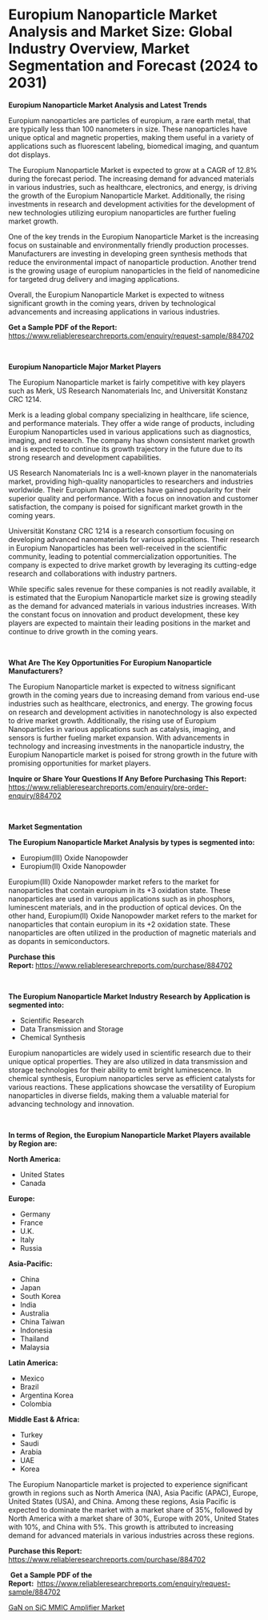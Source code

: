 <p><h1>Europium Nanoparticle Market Analysis and Market Size: Global Industry Overview, Market Segmentation and Forecast (2024 to 2031)</h1></p><p><strong>Europium Nanoparticle Market Analysis and Latest Trends</strong></p>
<p><p>Europium nanoparticles are particles of europium, a rare earth metal, that are typically less than 100 nanometers in size. These nanoparticles have unique optical and magnetic properties, making them useful in a variety of applications such as fluorescent labeling, biomedical imaging, and quantum dot displays.</p><p>The Europium Nanoparticle Market is expected to grow at a CAGR of 12.8% during the forecast period. The increasing demand for advanced materials in various industries, such as healthcare, electronics, and energy, is driving the growth of the Europium Nanoparticle Market. Additionally, the rising investments in research and development activities for the development of new technologies utilizing europium nanoparticles are further fueling market growth.</p><p>One of the key trends in the Europium Nanoparticle Market is the increasing focus on sustainable and environmentally friendly production processes. Manufacturers are investing in developing green synthesis methods that reduce the environmental impact of nanoparticle production. Another trend is the growing usage of europium nanoparticles in the field of nanomedicine for targeted drug delivery and imaging applications.</p><p>Overall, the Europium Nanoparticle Market is expected to witness significant growth in the coming years, driven by technological advancements and increasing applications in various industries.</p></p>
<p><strong>Get a Sample PDF of the Report:&nbsp;</strong> <a href="https://www.reliableresearchreports.com/enquiry/request-sample/884702">https://www.reliableresearchreports.com/enquiry/request-sample/884702</a></p>
<p>&nbsp;</p>
<p><strong>Europium Nanoparticle Major Market Players</strong></p>
<p><p>The Europium Nanoparticle market is fairly competitive with key players such as Merk, US Research Nanomaterials Inc, and Universität Konstanz CRC 1214. </p><p>Merk is a leading global company specializing in healthcare, life science, and performance materials. They offer a wide range of products, including Europium Nanoparticles used in various applications such as diagnostics, imaging, and research. The company has shown consistent market growth and is expected to continue its growth trajectory in the future due to its strong research and development capabilities.</p><p>US Research Nanomaterials Inc is a well-known player in the nanomaterials market, providing high-quality nanoparticles to researchers and industries worldwide. Their Europium Nanoparticles have gained popularity for their superior quality and performance. With a focus on innovation and customer satisfaction, the company is poised for significant market growth in the coming years.</p><p>Universität Konstanz CRC 1214 is a research consortium focusing on developing advanced nanomaterials for various applications. Their research in Europium Nanoparticles has been well-received in the scientific community, leading to potential commercialization opportunities. The company is expected to drive market growth by leveraging its cutting-edge research and collaborations with industry partners.</p><p>While specific sales revenue for these companies is not readily available, it is estimated that the Europium Nanoparticle market size is growing steadily as the demand for advanced materials in various industries increases. With the constant focus on innovation and product development, these key players are expected to maintain their leading positions in the market and continue to drive growth in the coming years.</p></p>
<p>&nbsp;</p>
<p><strong>What Are The Key Opportunities For Europium Nanoparticle Manufacturers?</strong></p>
<p><p>The Europium Nanoparticle market is expected to witness significant growth in the coming years due to increasing demand from various end-use industries such as healthcare, electronics, and energy. The growing focus on research and development activities in nanotechnology is also expected to drive market growth. Additionally, the rising use of Europium Nanoparticles in various applications such as catalysis, imaging, and sensors is further fueling market expansion. With advancements in technology and increasing investments in the nanoparticle industry, the Europium Nanoparticle market is poised for strong growth in the future with promising opportunities for market players.</p></p>
<p><strong>Inquire or Share Your Questions If Any Before Purchasing This Report:</strong> <a href="https://www.reliableresearchreports.com/enquiry/pre-order-enquiry/884702">https://www.reliableresearchreports.com/enquiry/pre-order-enquiry/884702</a></p>
<p>&nbsp;</p>
<p><strong>Market Segmentation</strong></p>
<p><strong>The Europium Nanoparticle Market Analysis by types is segmented into:</strong></p>
<p><ul><li>Europium(III) Oxide Nanopowder</li><li>Europium(II) Oxide Nanopowder</li></ul></p>
<p><p>Europium(III) Oxide Nanopowder market refers to the market for nanoparticles that contain europium in its +3 oxidation state. These nanoparticles are used in various applications such as in phosphors, luminescent materials, and in the production of optical devices. On the other hand, Europium(II) Oxide Nanopowder market refers to the market for nanoparticles that contain europium in its +2 oxidation state. These nanoparticles are often utilized in the production of magnetic materials and as dopants in semiconductors.</p></p>
<p><strong>Purchase this Report:&nbsp;</strong><a href="https://www.reliableresearchreports.com/purchase/884702">https://www.reliableresearchreports.com/purchase/884702</a></p>
<p>&nbsp;</p>
<p><strong>The Europium Nanoparticle Market Industry Research by Application is segmented into:</strong></p>
<p><ul><li>Scientific Research</li><li>Data Transmission and Storage</li><li>Chemical Synthesis</li></ul></p>
<p><p>Europium nanoparticles are widely used in scientific research due to their unique optical properties. They are also utilized in data transmission and storage technologies for their ability to emit bright luminescence. In chemical synthesis, Europium nanoparticles serve as efficient catalysts for various reactions. These applications showcase the versatility of Europium nanoparticles in diverse fields, making them a valuable material for advancing technology and innovation.</p></p>
<p>&nbsp;</p>
<p><strong>In terms of Region, the Europium Nanoparticle Market Players available by Region are:</strong></p>
<p>
    <p> <strong> North America: </strong>
        <ul>
            <li>United States</li>
            <li>Canada</li>
        </ul>
        </p> 
    <p> <strong> Europe: </strong>
        <ul>
            <li>Germany</li>
            <li>France</li>
            <li>U.K.</li>
            <li>Italy</li>
            <li>Russia</li>
        </ul>
        </p> 
    <p> <strong> Asia-Pacific: </strong>
        <ul>
            <li>China</li>
            <li>Japan</li>
            <li>South Korea</li>
            <li>India</li>
            <li>Australia</li>
            <li>China Taiwan</li>
            <li>Indonesia</li>
            <li>Thailand</li>
            <li>Malaysia</li>
        </ul>
        </p> 
    <p> <strong> Latin America: </strong>
        <ul>
            <li>Mexico</li>
            <li>Brazil</li>
            <li>Argentina Korea</li>
            <li>Colombia</li>
        </ul>
        </p> 
    <p> <strong> Middle East & Africa: </strong>
        <ul>
            <li>Turkey</li>
            <li>Saudi</li>
            <li>Arabia</li>
            <li>UAE</li>
            <li>Korea</li>
        </ul>
    </p>
    </p>
<p><p>The Europium Nanoparticle market is projected to experience significant growth in regions such as North America (NA), Asia Pacific (APAC), Europe, United States (USA), and China. Among these regions, Asia Pacific is expected to dominate the market with a market share of 35%, followed by North America with a market share of 30%, Europe with 20%, United States with 10%, and China with 5%. This growth is attributed to increasing demand for advanced materials in various industries across these regions.</p></p>
<p><strong>Purchase this Report: </strong><a href="https://www.reliableresearchreports.com/purchase/884702">https://www.reliableresearchreports.com/purchase/884702</a></p>
<p>&nbsp;<strong>Get a Sample PDF of the Report:&nbsp;&nbsp;</strong><a href="https://www.reliableresearchreports.com/enquiry/request-sample/884702">https://www.reliableresearchreports.com/enquiry/request-sample/884702</a></p>
<p><strong></strong></p>
<p><p><a href="https://carnation-joke-41f.notion.site/GaN-on-SiC-MMIC-Amplifier-Market-Centers-on-Aspects-such-as-Market-Growth-Market-Share-Market-Oppo-b26e08ff8d644b37886a05ee8db2016e">GaN on SiC MMIC Amplifier Market</a></p></p>